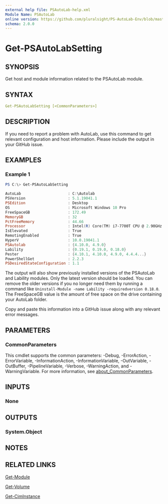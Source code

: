 ```yaml
---
external help file: PSAutoLab-help.xml
Module Name: PSAutoLab
online version: https://github.com/pluralsight/PS-AutoLab-Env/blob/master/docs/Get-PSAutoLabSetting.md
schema: 2.0.0
---
```


# Get-PSAutoLabSetting

## SYNOPSIS

Get host and module information related to the PSAutoLab module.

## SYNTAX

```yaml
Get-PSAutoLabSetting [<CommonParameters>]
```

## DESCRIPTION

If you need to report a problem with AutoLab, use this command to get relevant configuration and host information. Please include the output in your GitHub issue.

## EXAMPLES

### Example 1

```powershell
PS C:\> Get-PSAutoLabSetting

AutoLab                     : C:\Autolab
PSVersion                   : 5.1.19041.1
PSEdition                   : Desktop
OS                          : Microsoft Windows 10 Pro
FreeSpaceGB                 : 172.49
MemoryGB                    : 32
PctFreeMemory               : 44.66
Processor                   : Intel(R) Core(TM) i7-7700T CPU @ 2.90GHz
IsElevated                  : True
RemotingEnabled             : True
HyperV                      : 10.0.19041.1
PSAutolab                   : {4.10.0, 4.9.0}
Lability                    : {0.19.1, 0.19.0, 0.18.0}
Pester                      : {4.10.1, 4.10.0, 4.9.0, 4.4.4...}
PowerShellGet               : 2.2.3
PSDesiredStateConfiguration : 1.1
```

The output will also show previously installed versions of the PSAutoLab and Lability modules. Only the latest version should be loaded. You can remove the older versions if you no longer need them by running a command like `Uninstall-Module -name Lability -requiredversion 0.18.0`. The FreeSpaceGB value is the amount of free space on the drive containing your AutoLab folder.

Copy and paste this information into a GitHub issue along with any relevant error messages.

## PARAMETERS

### CommonParameters

This cmdlet supports the common parameters: -Debug, -ErrorAction, -ErrorVariable, -InformationAction, -InformationVariable, -OutVariable, -OutBuffer, -PipelineVariable, -Verbose, -WarningAction, and -WarningVariable. For more information, see [about_CommonParameters](http://go.microsoft.com/fwlink/?LinkID=113216).

## INPUTS

### None

## OUTPUTS

### System.Object

## NOTES

## RELATED LINKS

[Get-Module]()

[Get-Volume]()

[Get-CimInstance]()
